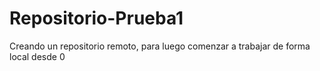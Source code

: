 # Repositorio-Prueba1
Creando un repositorio remoto, para luego comenzar a trabajar de forma local desde 0
